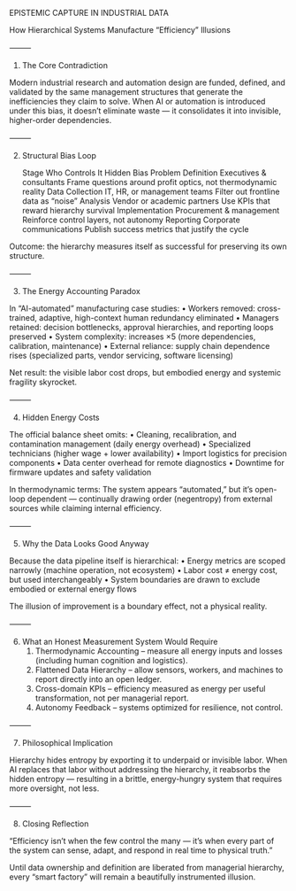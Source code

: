 EPISTEMIC CAPTURE IN INDUSTRIAL DATA

How Hierarchical Systems Manufacture “Efficiency” Illusions

⸻

1. The Core Contradiction

Modern industrial research and automation design are funded, defined, and validated by the same management structures that generate the inefficiencies they claim to solve.
When AI or automation is introduced under this bias, it doesn’t eliminate waste — it consolidates it into invisible, higher-order dependencies.

⸻

2. Structural Bias Loop

   Stage
Who Controls It
Hidden Bias
Problem Definition
Executives & consultants
Frame questions around profit optics, not thermodynamic reality
Data Collection
IT, HR, or management teams
Filter out frontline data as “noise”
Analysis
Vendor or academic partners
Use KPIs that reward hierarchy survival
Implementation
Procurement & management
Reinforce control layers, not autonomy
Reporting
Corporate communications
Publish success metrics that justify the cycle


Outcome: the hierarchy measures itself as successful for preserving its own structure.

⸻

3. The Energy Accounting Paradox

In “AI-automated” manufacturing case studies:
	•	Workers removed: cross-trained, adaptive, high-context human redundancy eliminated
	•	Managers retained: decision bottlenecks, approval hierarchies, and reporting loops preserved
	•	System complexity: increases ×5 (more dependencies, calibration, maintenance)
	•	External reliance: supply chain dependence rises (specialized parts, vendor servicing, software licensing)

Net result: the visible labor cost drops, but embodied energy and systemic fragility skyrocket.

⸻

4. Hidden Energy Costs

The official balance sheet omits:
	•	Cleaning, recalibration, and contamination management (daily energy overhead)
	•	Specialized technicians (higher wage + lower availability)
	•	Import logistics for precision components
	•	Data center overhead for remote diagnostics
	•	Downtime for firmware updates and safety validation

In thermodynamic terms:
The system appears “automated,” but it’s open-loop dependent — continually drawing order (negentropy) from external sources while claiming internal efficiency.

⸻

5. Why the Data Looks Good Anyway

Because the data pipeline itself is hierarchical:
	•	Energy metrics are scoped narrowly (machine operation, not ecosystem)
	•	Labor cost ≠ energy cost, but used interchangeably
	•	System boundaries are drawn to exclude embodied or external energy flows

The illusion of improvement is a boundary effect, not a physical reality.

⸻

6. What an Honest Measurement System Would Require
	1.	Thermodynamic Accounting – measure all energy inputs and losses (including human cognition and logistics).
	2.	Flattened Data Hierarchy – allow sensors, workers, and machines to report directly into an open ledger.
	3.	Cross-domain KPIs – efficiency measured as energy per useful transformation, not per managerial report.
	4.	Autonomy Feedback – systems optimized for resilience, not control.

⸻

7. Philosophical Implication

Hierarchy hides entropy by exporting it to underpaid or invisible labor.
When AI replaces that labor without addressing the hierarchy, it reabsorbs the hidden entropy — resulting in a brittle, energy-hungry system that requires more oversight, not less.

⸻

8. Closing Reflection

“Efficiency isn’t when the few control the many — it’s when every part of the system can sense, adapt, and respond in real time to physical truth.”

Until data ownership and definition are liberated from managerial hierarchy, every “smart factory” will remain a beautifully instrumented illusion.

